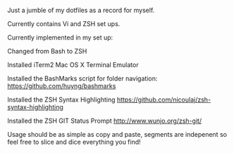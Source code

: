 Just a jumble of my dotfiles as a record for myself.

Currently contains Vi and ZSH set ups.

Currently implemented in my set up:

  Changed from Bash to ZSH

  Installed iTerm2 Mac OS X Terminal Emulator

  Installed the BashMarks script for folder navigation:
    https://github.com/huyng/bashmarks

  Installed the ZSH Syntax Highlighting
    https://github.com/nicoulaj/zsh-syntax-highlighting

  Installed the ZSH GIT Status Prompt
    http://www.wunjo.org/zsh-git/

Usage should be as simple as copy and paste, segments are indepenent so feel free to slice and dice everything you find!
